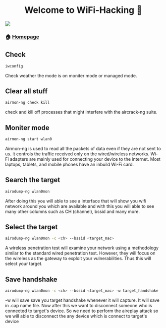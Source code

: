 <h1 align="center">Welcome to WiFi-Hacking 👋</h1>
<p>
  <img src="https://img.shields.io/badge/version-0.1-blue.svg?cacheSeconds=2592000" />
</p>

> 
### 🏠 [Homepage](https://github.com/AnandKatariya/WiFi-Hacking)
## Check
```sh
iwconfig
```
Check weather the mode is on moniter mode or managed mode.
## Clear all stuff

```sh
airmon-ng check kill
```
check and kill off processes that might interfere with the aircrack-ng suite.
## Moniter mode

```sh
airmon-ng start wlan0
```
Airmon-ng is used to read all the packets of data even if they are not sent to us. It controls the traffic received only on the wired/wireless networks. Wi-Fi adapters are mainly used for connecting your device to the internet. Most laptops, tablets, and mobile phones have an inbuild Wi-Fi card.
## Search the target

```sh
airodump-ng wlan0mon
```
After doing this you will able to see a interface that will show you wifi network around you which are available and with this you will able to see many other columns such as CH (channel), bssid and many more.
## Select the target

```sh
airodump-ng wlan0mon -c <ch> --bssid <target_mac>
```
A wireless penetration test will examine your network using a methodology similar to the standard wired penetration test. However, they will focus on the wireless as the gateway to exploit your vulnerabilities. Thus this will select your target.
## Save handshake

```sh
airodump-ng wlan0mon -c <ch> --bssid <target_mac> -w target_handshake
```
-w will save save you target handshake whenever it will capture. It will save in .cap name file. Now after this we want to disconnect someone who is connected to target's device. So we need to perform the aireplay attack so we will able to disconnect the any device which is connect to target's device  
